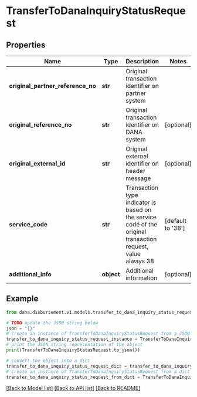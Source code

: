 # TransferToDanaInquiryStatusRequest


## Properties

Name | Type | Description | Notes
------------ | ------------- | ------------- | -------------
**original_partner_reference_no** | **str** | Original transaction identifier on partner system | 
**original_reference_no** | **str** | Original transaction identifier on DANA system | [optional] 
**original_external_id** | **str** | Original external identifier on header message | [optional] 
**service_code** | **str** | Transaction type indicator is based on the service code of the original transaction request, value always 38 | [default to '38']
**additional_info** | **object** | Additional information | [optional] 

## Example

```python
from dana.disbursement.v1.models.transfer_to_dana_inquiry_status_request import TransferToDanaInquiryStatusRequest

# TODO update the JSON string below
json = "{}"
# create an instance of TransferToDanaInquiryStatusRequest from a JSON string
transfer_to_dana_inquiry_status_request_instance = TransferToDanaInquiryStatusRequest.from_json(json)
# print the JSON string representation of the object
print(TransferToDanaInquiryStatusRequest.to_json())

# convert the object into a dict
transfer_to_dana_inquiry_status_request_dict = transfer_to_dana_inquiry_status_request_instance.to_dict()
# create an instance of TransferToDanaInquiryStatusRequest from a dict
transfer_to_dana_inquiry_status_request_from_dict = TransferToDanaInquiryStatusRequest.from_dict(transfer_to_dana_inquiry_status_request_dict)
```
[[Back to Model list]](../README.md#documentation-for-models) [[Back to API list]](../README.md#documentation-for-api-endpoints) [[Back to README]](../README.md)


